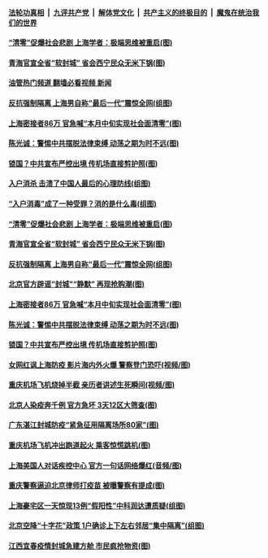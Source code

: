 ####  [法轮功真相](../../../../basic/blob/master/README.md?t=05141201) &nbsp;|&nbsp; [九评共产党](../../../../9ping.md/blob/master/README.md?t=05141201) &nbsp;|&nbsp; [解体党文化](../../../../jtdwh.md/blob/master/README.md?t=05141201)  &nbsp;|&nbsp; [共产主义的终极目的](../../../../gczydzjmd.md/blob/master/README.md?t=05141201) &nbsp;|&nbsp; [魔鬼在统治我们的世界](../../../../mgztzwmdsj.md/blob/master/README.md?t=05141201) 

#### [“清零”促爆社会悲剧 上海学者：极端思维被重启(图)](../pages/p1/1006313.md?t=05141201) 

#### [青海官宣全省“软封城” 省会西宁民众无米下锅(图)](../pages/p1/1006350.md?t=05141201) 

#### [油管热门频道 翻墙必看视频 新闻](http://45.76.130.85:81/youtube.html?05141201)

#### [反抗强制隔离 上海男自称“最后一代”震惊全网(组图)](../pages/p1/1006323.md?t=05141201) 

#### [上海密接者86万 官急喊“本月中旬实现社会面清零”(图)](../pages/p1/1006284.md?t=05141201) 

#### [陈光诚：警惕中共摆脱法律束缚 动荡之期为时不远(图)](../pages/p1/1006275.md?t=05141201) 

#### [锁国？中共宣布严控出境 传机场直接剪护照(图)](../pages/p1/1006251.md?t=05141201) 

#### [入户消杀 击溃了中国人最后的心理防线(组图)](../pages/p1/1006371.md?t=05141201) 

#### [“入户消毒”成了一种受罪？消的是什么毒(组图)](../pages/p1/1006370.md?t=05141201) 

#### [“清零”促爆社会悲剧 上海学者：极端思维被重启(图)](../pages/p1/1006313.md?t=05141201) 

#### [青海官宣全省“软封城” 省会西宁民众无米下锅(图)](../pages/p1/1006350.md?t=05141201) 

#### [反抗强制隔离 上海男自称“最后一代”震惊全网(组图)](../pages/p1/1006323.md?t=05141201) 

#### [北京官方辟谣“封城”“静默” 再现抢购潮(图)](../pages/p1/1006314.md?t=05141201) 

#### [上海密接者86万 官急喊“本月中旬实现社会面清零”(图)](../pages/p1/1006284.md?t=05141201) 

#### [陈光诚：警惕中共摆脱法律束缚 动荡之期为时不远(图)](../pages/p1/1006275.md?t=05141201) 

#### [锁国？中共宣布严控出境 传机场直接剪护照(图)](../pages/p1/1006251.md?t=05141201) 

#### [女网红讽上海防疫 影片海内外火爆 警察登门恐吓(视频/图)](../pages/p1/1006243.md?t=05141201) 

#### [重庆机场飞机烧掉半截 亲历者讲述生死瞬间(视频/图)](../pages/p1/1006227.md?t=05141201) 

#### [北京人染疫奔千例 官方急坏 3天12区大筛查(图)](../pages/p1/1006225.md?t=05141201) 

#### [广东湛江封城防疫“紧急征用隔离场所80家”(图)](../pages/p1/1006196.md?t=05141201) 

#### [重庆机场飞机冲出跑道起火 乘客惊慌跳机(图)](../pages/p1/1006184.md?t=05141201) 

#### [上海美国人对话疾控中心 官方一句话网络爆红(音频/图)](../pages/p1/1006150.md?t=05141201) 

#### [重庆警察逼迫北京律师打疫苗 被曝警察有提成(图)](../pages/p1/1006149.md?t=05141201) 

#### [上海豪宅区一天惊现13例“假阳性”中科润达遭质疑(组图)](../pages/p1/1006146.md?t=05141201) 

#### [北京空降“十字花”政策 1户确诊上下左右邻居“集中隔离”(组图)](../pages/p1/1006136.md?t=05141201) 

#### [江西宜春疫情封城急建方舱 市民疯抢物资(图)](../pages/p1/1006123.md?t=05141201) 


<img src='http://gfw-breaker.win/goodnews/indexes/p1.md' width='0px' height='0px'/>
